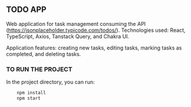 ## TODO APP

Web application for task management consuming the API (https://jsonplaceholder.typicode.com/todos/).
Technologies used: React, TypeScript, Axios, Tanstack Query, and Chakra UI.


Application features: creating new tasks, editing tasks, marking tasks as completed, and deleting tasks.

### TO RUN THE PROJECT

In the project directory, you can run:

```sh
    npm install
    npm start

